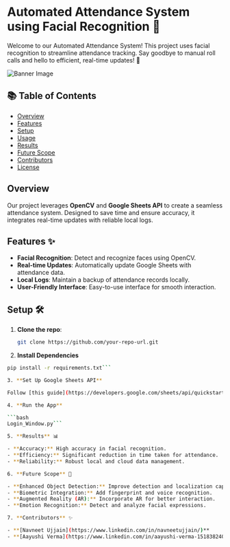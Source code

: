 # Automated Attendance System using Facial Recognition 📸

Welcome to our Automated Attendance System! This project uses facial recognition to streamline attendance tracking. Say goodbye to manual roll calls and hello to efficient, real-time updates! 🚀

![Banner Image](https://your-link-to-banner-image.com/banner.jpg)

## 📚 Table of Contents
- [Overview](#overview)
- [Features](#features)
- [Setup](#setup)
- [Usage](#usage)
- [Results](#results)
- [Future Scope](#future-scope)
- [Contributors](#contributors)
- [License](#license)

## Overview

Our project leverages **OpenCV** and **Google Sheets API** to create a seamless attendance system. Designed to save time and ensure accuracy, it integrates real-time updates with reliable local logs.

## Features ✨
- **Facial Recognition**: Detect and recognize faces using OpenCV.
- **Real-time Updates**: Automatically update Google Sheets with attendance data.
- **Local Logs**: Maintain a backup of attendance records locally.
- **User-Friendly Interface**: Easy-to-use interface for smooth interaction.

## Setup 🛠️

1. **Clone the repo**:
   ```bash
   git clone https://github.com/your-repo-url.git

2. **Install Dependencies**

```bash
pip install -r requirements.txt```

3. **Set Up Google Sheets API**

Follow [this guide](https://developers.google.com/sheets/api/quickstart/python) to set up your Google Sheets API and download `credentials.json`.

4. **Run the App**

```bash
Login_Window.py```

5. **Results** 📊

- **Accuracy:** High accuracy in facial recognition.
- **Efficiency:** Significant reduction in time taken for attendance.
- **Reliability:** Robust local and cloud data management.

6. **Future Scope** 🚀

- **Enhanced Object Detection:** Improve detection and localization capabilities.
- **Biometric Integration:** Add fingerprint and voice recognition.
- **Augmented Reality (AR):** Incorporate AR for better interaction.
- **Emotion Recognition:** Detect and analyze facial expressions.

7. **Contributors** ✨

- **[Navneet Ujjain](https://www.linkedin.com/in/navneetujjain/)**
- **[Aayushi Verma](https://www.linkedin.com/in/aayushi-verma-151838240/)**



